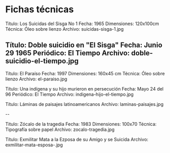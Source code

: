 # Fichas técnicas

Título: Los Suicidas del Sisga No 1
Fecha: 1965
Dimensiones: 120x100cm
Técnica: Óleo sobre lienzo
Archivo: suicidas-sisga-1.jpg

Título: Doble suicidio en "El Sisga"
Fecha: Junio 29 1965
Periódico: El Tiempo
Archivo: doble-suicidio-el-tiempo.jpg
--

Título: El Paraíso
Fecha: 1997
Dimensiones: 160x45 cm
Técnica: Óleo sobre lienzo
Archivo: el-paraiso.jpg

Título: Una indígena y su hijo murieron en persecución
Fecha: Mayo 24 del 96
Periódico: El Tiempo
Archivo: indigena-hijo-el-tiempo.jpg

Título: Láminas de paisajes latinoamericanos
Archivo: laminas-paisajes.jpg

--

Titulo: Zócalo de la tragedia
Fecha: 1983
Dimensiones: 100x70
Técnica: Tipografía sobre papel
Archivo: zocalo-tragedia.jpg

Título: Exmilitar Mata a la Ezposa de su Amigo y se Suicida
Archivo: exmilitar-mata-esposa-.jpg
